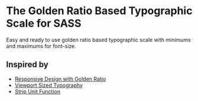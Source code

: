 # The Golden Ratio Based Typographic Scale for SASS
Easy and ready to use golden ratio based typographic scale with minimums and maximums for font-size.

## Inspired by

- [Responsive Design with Golden Ratio](https://github.com/etchedprints/Responsive-Design-with-Golden-Ratio)
- [Viewport Sized Typography](https://css-tricks.com/snippets/sass/viewport-sized-typography-minimum-maximum-sizes/)
- [Strip Unit Function](https://css-tricks.com/snippets/sass/strip-unit-function/)